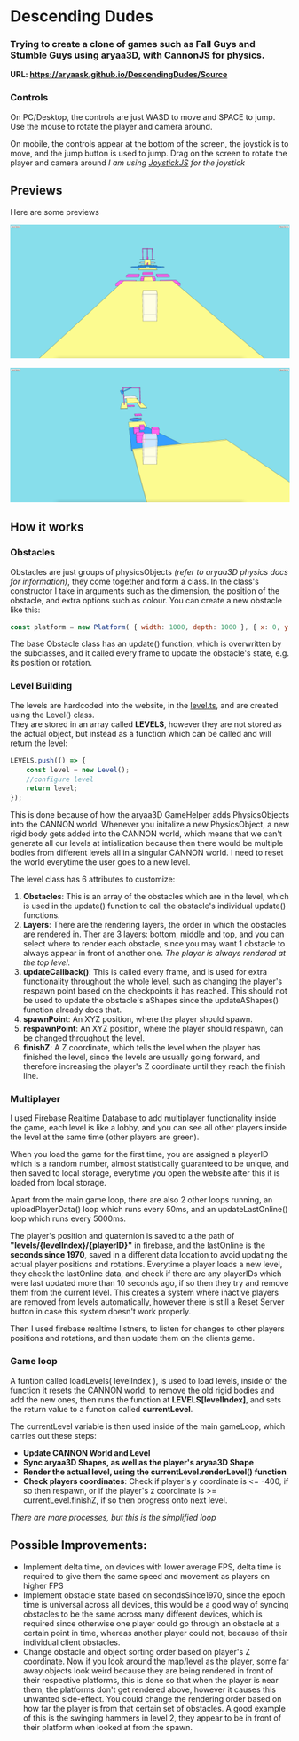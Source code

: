 # Descending Dudes

### Trying to create a clone of games such as Fall Guys and Stumble Guys using aryaa3D, with CannonJS for physics.

**URL: https://aryaask.github.io/DescendingDudes/Source**

### Controls
On PC/Desktop, the controls are just WASD to move and SPACE to jump. Use the mouse to rotate the player and camera around.

On mobile, the controls appear at the bottom of the screen, the joystick is to move, and the jump button is used to jump. Drag on the screen to rotate the player and camera around
*I am using [JoystickJS](https://github.com/bobboteck/JoyStick) for the joystick*

## Previews
Here are some previews

![Level 1 Preview](https://github.com/AryaaSk/DescendingDudes/blob/master/Previews/Level1.png?raw=true)

![Level 3 Preview](https://github.com/AryaaSk/DescendingDudes/blob/master/Previews/Level3.png?raw=true)

## How it works
### Obstacles
Obstacles are just groups of physicsObjects *(refer to aryaa3D physics docs for information)*, they come together and form a class. In the class's constructor I take in arguments such as the dimension, the position of the obstacle, and extra options such as colour.
You can create a new obstacle like this:

```javascript
const platform = new Platform( { width: 1000, depth: 1000 }, { x: 0, y: 0, z: 0 }, { colour: "#ffffff" } );
```

The base Obstacle class has an update() function, which is overwritten by the subclasses, and it called every frame to update the obstacle's state, e.g. its position or rotation.

### Level Building
The levels are hardcoded into the website, in the [level.ts](Source/levels.ts), and are created using the Level() class.\
They are stored in an array called **LEVELS**, however they are not stored as the actual object, but instead as a function which can be called and will return the level:
```javascript
LEVELS.push(() => {
    const level = new Level();
    //configure level
    return level;
});
```

This is done because of how the aryaa3D GameHelper adds PhysicsObjects into the CANNON world. Whenever you initalize a new PhysicsObject, a new rigid body gets added into the CANNON world, which means that we can't generate all our levels at intialization because then there would be multiple bodies from different levels all in a singular CANNON world. I need to reset the world everytime the user goes to a new level.

The level class has 6 attributes to customize:
1. **Obstacles**: This is an array of the obstacles which are in the level, which is used in the update() function to call the obstacle's individual update() functions.
2. **Layers**: There are the rendering layers, the order in which the obstacles are rendered in. Ther are 3 layers: bottom, middle and top, and you can select where to render each obstacle, since you may want 1 obstacle to always appear in front of another one. *The player is always rendered at the top level.*
3. **updateCallback()**: This is called every frame, and is used for extra functionality throughout the whole level, such as changing the player's respawn point based on the checkpoints it has reached. This should not be used to update the obstacle's aShapes since the updateAShapes() function already does that.
4. **spawnPoint**: An XYZ position, where the player should spawn.
5. **respawnPoint**: An XYZ position, where the player should respawn, can be changed throughout the level.
6. **finishZ**: A Z coordinate, which tells the level when the player has finished the level, since the levels are usually going forward, and therefore increasing the player's Z coordinate until they reach the finish line.

### Multiplayer
I used Firebase Realtime Database to add multiplayer functionality inside the game, each level is like a lobby, and you can see all other players inside the level at the same time (other players are green).

When you load the game for the first time, you are assigned a playerID which is a random number, almost statistically guaranteed to be unique, and then saved to local storage, everytime you open the website after this it is loaded from local storage.

Apart from the main game loop, there are also 2 other loops running, an uploadPlayerData() loop which runs every 50ms, and an updateLastOnline() loop which runs every 5000ms.

The player's position and quaternion is saved to a the path of **"levels/{levelIndex}/{playerID}"** in firebase, and the lastOnline is the **seconds since 1970**, saved in a different data location to avoid updating the actual player positions and rotations.
Everytime a player loads a new level, they check the lastOnline data, and check if there are any playerIDs which were last updated more than 10 seconds ago, if so then they try and remove them from the current level. This creates a system where inactive players are removed from levels automatically, however there is still a Reset Server button in case this system doesn't work properly.

Then I used firebase realtime listners, to listen for changes to other players positions and rotations, and then update them on the clients game.

### Game loop
A funtion called loadLevels( levelIndex ), is used to load levels, inside of the function it resets the CANNON world, to remove the old rigid bodies and add the new ones, then runs the function at **LEVELS[levelIndex]**, and sets the return value to a function called **currentLevel**. 

The currentLevel variable is then used inside of the main gameLoop, which carries out these steps:
- **Update CANNON World and Level**
- **Sync aryaa3D Shapes, as well as the player's aryaa3D Shape** 
- **Render the actual level, using the currentLevel.renderLevel() function**
- **Check players coordinates**: Check if player's y coordinate is <= -400, if so then respawn, or if the player's z coordinate is >= currentLevel.finishZ, if so then progress onto next level.

*There are more processes, but this is the simplified loop*


## Possible Improvements:
- Implement delta time, on devices with lower average FPS, delta time is required to give them the same speed and movement as players on higher FPS
- Implement obstacle state based on secondsSince1970, since the epoch time is universal across all devices, this would be a good way of syncing obstacles to be the same across many different devices, which is required since otherwise one player could go through an obstacle at a certain point in time, whereas another player could not, because of their individual client obstacles.
- Change obstacle and object sorting order based on player's Z coordinate. Now if you look around the map/level as the player, some far away objects look weird because they are being rendered in front of their respective platforms, this is done so that when the player is near them, the platforms don't get rendered above, however it causes this unwanted side-effect. You could change the rendering order based on how far the player is from that certain set of obstacles. A good example of this is the swinging hammers in level 2, they appear to be in front of their platform when looked at from the spawn.